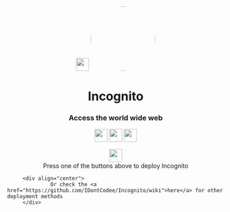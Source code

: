 <div align="center">
<a href="https://www.youtube.com/watch?v=dQw4w9WgXcQ"><img height="30px" src="https://img.shields.io/badge/Railway-%234f0599.svg?style=for-the-badge&logo=railway&logoColor=white"><img></a>
<kbd>
<img style="border-radius:50%" height="150px" src="https://raw.githubusercontent.com/IDontCodee/Incognito/main/static/index.svg">
</kbd>

<h1>Incognito</h1>

<h3>Access the world wide web</h3>

</div>

<p align="center">
<a href="https://heroku.com/deploy?template=https://github.com/IDontCodee/Incognito"><img height="30px" src="https://img.shields.io/badge/heroku-%23430098.svg?style=for-the-badge&logo=heroku&logoColor=white"><img></a>
<a href="https://repl.it/github/IDontCodee/Incognito"><img height="30px" src="https://raw.githubusercontent.com/IDontCodee/Incognito/main/deploy/replit.svg"><img></a>
<a href="https://railway.app/new/template?template=https://github.com/IDontCodee/Incognito"><img height="30px" src="https://img.shields.io/badge/Railway-%234f0599.svg?style=for-the-badge&logo=railway&logoColor=white"><img></a>
</p>

<div class="rickroll" align="center">
<a href="https://www.youtube.com/watch?v=dQw4w9WgXcQ"><img height="30px" src="https://img.shields.io/badge/Rickroll-A6A9AA?style=for-the-badge&logoColor=white"><img></a>
</div>
         
<div align="center">
         Press one of the buttons above to deploy Incognito
         </div>
         
         <div align="center">
                  Or check the <a href="https://github.com/IDontCodee/Incognito/wiki">here</a> for other deployment methods
         </div>
